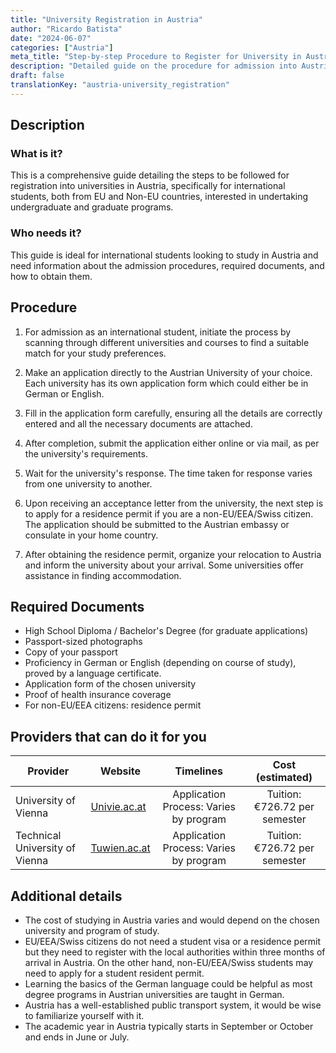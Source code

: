 ```yaml
---
title: "University Registration in Austria"
author: "Ricardo Batista"
date: "2024-06-07"
categories: ["Austria"]
meta_title: "Step-by-step Procedure to Register for University in Austria"
description: "Detailed guide on the procedure for admission into Austrian Universities for EU and Non-EU students."
draft: false
translationKey: "austria-university_registration"
---
```


## Description
### What is it?
This is a comprehensive guide detailing the steps to be followed for registration into universities in Austria, specifically for international students, both from EU and Non-EU countries, interested in undertaking undergraduate and graduate programs.

### Who needs it?
This guide is ideal for international students looking to study in Austria and need information about the admission procedures, required documents, and how to obtain them.

## Procedure

1. For admission as an international student, initiate the process by scanning through different universities and courses to find a suitable match for your study preferences.

2. Make an application directly to the Austrian University of your choice. Each university has its own application form which could either be in German or English.

3. Fill in the application form carefully, ensuring all the details are correctly entered and all the necessary documents are attached.

4. After completion, submit the application either online or via mail, as per the university's requirements.

5. Wait for the university's response. The time taken for response varies from one university to another. 

6. Upon receiving an acceptance letter from the university, the next step is to apply for a residence permit if you are a non-EU/EEA/Swiss citizen. The application should be submitted to the Austrian embassy or consulate in your home country.

7. After obtaining the residence permit, organize your relocation to Austria and inform the university about your arrival. Some universities offer assistance in finding accommodation.

## Required Documents

- High School Diploma / Bachelor's Degree (for graduate applications)
- Passport-sized photographs
- Copy of your passport
- Proficiency in German or English (depending on course of study), proved by a language certificate.
- Application form of the chosen university
- Proof of health insurance coverage 
- For non-EU/EEA citizens: residence permit 

## Providers that can do it for you

| Provider        |     Website                     |     Timelines                               |       Cost (estimated)         |
| --------------- | ------------------------------- |:-------------:                              | :----------------------------: |
| University of Vienna       |  [Univie.ac.at](https://www.univie.ac.at/en/)     | Application Process: Varies by program          | Tuition: €726.72 per semester   |
| Technical University of Vienna | [Tuwien.ac.at](https://www.tuwien.at/en/) | Application Process: Varies by program | Tuition: €726.72 per semester |

## Additional details
- The cost of studying in Austria varies and would depend on the chosen university and program of study.
- EU/EEA/Swiss citizens do not need a student visa or a residence permit but they need to register with the local authorities within three months of arrival in Austria. On the other hand, non-EU/EEA/Swiss students may need to apply for a student resident permit.
- Learning the basics of the German language could be helpful as most degree programs in Austrian universities are taught in German.
- Austria has a well-established public transport system, it would be wise to familiarize yourself with it.
- The academic year in Austria typically starts in September or October and ends in June or July.